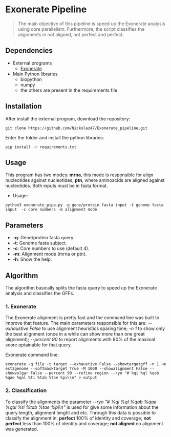 # Exonerate Pipeline

>The main objective of this pipeline is speed up the Exonerate analysis using core parallelism. Furthermore, the script
>classifies the alignments in not aligned, not perfect and perfect.

## Dependencies

- External programs
  - [Exonerate](https://www.ebi.ac.uk/about/vertebrate-genomics/software/exonerate)
- Main Python libraries
  - biopython
  - numpy
  - the others are present in the requirements file

## Installation

After install the external program, download the repository:
```
git clone https://github.com/Nickolaz47/Exonerate_pipeline.git
```
Enter the folder and install the python libraries:
```
pip install -r requirements.txt
```

## Usage

This program has two modes: **mrna**, this mode is responsible for align nucleotides against nucleotides; **ptn**, where
aminoacids are aligned against nucleotides. Both inputs must be in fasta format.

- Usage:
```
python3 exonerate_pipe.py -q gene/protein fasta input -t genome fasta input  -c core numbers -m alignment mode
```

## Parameters

- **-q**: Gene/protein fasta query.
- **-t**: Genome fasta subject. 
- **-c**: Core numbers to use (default 4).
- **-m**: Alignment mode (mrna or ptn).
- **-h**: Show the help.

## Algorithm

The algorithm basically splits the fasta query to speed up the Exonerate analysis and classifies the GFFs. 

### 1. Exonerate

The Exonerate alignment is pretty fast and the command line was built to improve that feature. The main parameters 
responsible for this are: *--exhaustive False* to use alignment heuristics sparing time; *-n 1* to show only the best 
alignment (once in a while can show more than one great alignment); *--percent 90* to report alignments with 90% of the 
maximal score optainable for that query.

Exonerate command line:
```
exonerate -q file -t target --exhaustive False --showtargetgff -n 1 -m est2genome --softmasktarget True -M 1000 --showalignment False --showvulgar False --percent 90 --refine region --ryo "# %qi %ql %qab %qae %qal %ti %tab %tae %pi\\n" > output
```

### 2. Classification

To classify the alignments the parameter *--ryo "# %qi %ql %qab %qae %qal %ti %tab %tae %pi\\n"* is used for give some 
information about the query length, alignment lenght and etc. Through this data is possible to classify the alignment in: 
**perfect** 100% of identity and coverage; **not perfect** less than 100% of identity and coverage; **not aligned** no 
alignment was generated.
